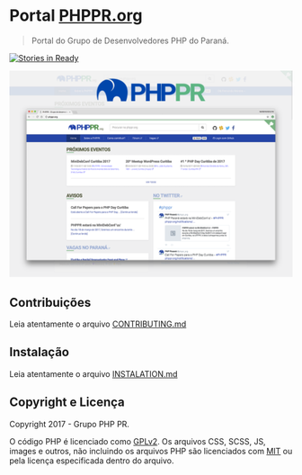 # Portal [PHPPR.org](http://phppr.org/)

> Portal do Grupo de Desenvolvedores PHP do Paraná.

[![Stories in Ready](https://badge.waffle.io/phppr/phppr.org.svg?label=ready&title=Ready)](http://waffle.io/phppr/phppr.org)

![screenshot of phppr.org](/src/themes/phppr/screenshot.png)

## Contribuições ##

Leia atentamente o arquivo [CONTRIBUTING.md](/CONTRIBUTING.md)

## Instalação ##

Leia atentamente o arquivo [INSTALATION.md](/INSTALATION.md)

## Copyright e Licença ##

Copyright 2017 - Grupo PHP PR.

O código PHP é licenciado como [GPLv2](http://www.gnu.org/licenses/gpl-2.0.txt).
Os arquivos CSS, SCSS, JS, images e outros, não incluindo os arquivos PHP são licenciados com [MIT](http://opensource.org/licenses/MIT) ou pela licença especificada dentro do arquivo.
